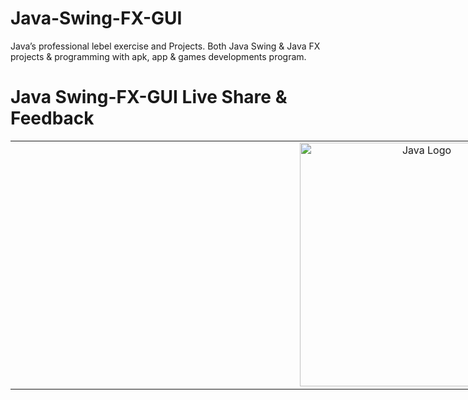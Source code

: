 # Java-Swing-FX-GUI

Java’s professional lebel exercise and Projects. Both Java Swing &amp; Java FX projects &amp; programming with apk, app &amp; games developments program.

# Java Swing-FX-GUI Live Share & Feedback

<table style="width: 300%; border-style: none;"><tr>
<td style="width: 1300px; text-align: center;"><a href="https://www.facebook.com/sharer.php?u=https://github.com/ArnobMahmud/Python-Series"><img width="390px" src="https://www.aaronsanderslaw.com/wp-content/uploads/2018/04/javandroid.png" alt="Java Logo"/></a></td>
<td>
<strong>Java-Swing-FX-GUI Live Share</strong><br />
<i>Enabling developers to achieve greater confidence at speed by streamlining collaboration in real-time during development.<br />
<strong></strong></i>
</td>
</tr></table>

